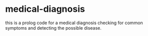 # medical-diagnosis
this is a prolog code for a medical diagnosis checking for common symptoms and detecting the possible disease.
